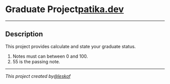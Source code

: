 # Graduate Project[patika.dev](https://app.patika.dev/courses/java101/pratik-sinif-gecme)
___
## Description
This project provides calculate and state your graduate status.

1. Notes must can between 0 and 100.
2. 55 is the passing note.
___

_This project created by[@leskof](https://github.com/leskof)_